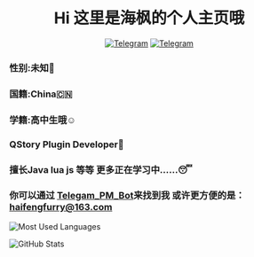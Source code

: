 <div align="center">
    <h1 > Hi 这里是海枫的个人主页哦
 </h1>

[![Telegram](https://img.shields.io/static/v1?label=Telegram&message=Channel&color=0088cc)](https://t.me/HaiFeng_Channel)
[![Telegram](https://img.shields.io/static/v1?label=Telegram&message=Chat&color=0088cc)](https://t.me/XiaoYu_Chat)
</div>

### 性别:未知🤔
### 国籍:China🇨🇳
### 学籍:高中生哦☺️

### QStory Plugin Developer🐧

### 擅长Java lua js 等等 更多正在学习中……😴

### 你可以通过 [Telegam_PM_Bot](https://t.me/HaiFengFurry_bot)来找到我 或许更方便的是：haifengfurry@163.com

![Most Used Languages](https://github-readme-stats.vercel.app/api/top-langs/?username=XiaoYu2733&layout=compact)

![GitHub Stats](https://github-readme-stats.vercel.app/api?username=XiaoYu2733&show_icons=true)